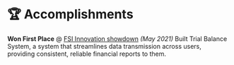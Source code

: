 # 🏆 Accomplishments
**Won First Place** @ [FSI Innovation showdown](https://fsi.ng/innovation-challenge/12/fsi_innovation_showcase_contest) _(May 2021)_
Built Trial Balance System, a system that streamlines data transmission across users, providing consistent, reliable financial reports to them. 
